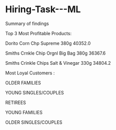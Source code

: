 # Hiring-Task---ML




Summary of findings

Top 3 Most Profitable Products:

Dorito Corn Chp Supreme 380g 40352.0

Smiths Crnkle Chip Orgnl Big Bag 380g 36367.6

Smiths Crinkle Chips Salt & Vinegar 330g 34804.2




Most Loyal Customers :

OLDER FAMILIES

YOUNG SINGLES/COUPLES

RETIREES

YOUNG FAMILIES

OLDER SINGLES/COUPLES
